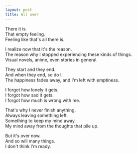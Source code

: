 ```yaml
---
layout: post
title: All over
---
```

There it is. <br>
That empty feeling. <br>
Feeling like that's all there is.

I realize now that it's the reason. <br>
The reason why I stopped experiencing these kinds of things. <br>
Visual novels, anime, even stories in general.

They start and they end. <br>
And when they end, so do I. <br>
The happiness fades away, and I'm left with emptiness.

I forgot how lonely it gets. <br>
I forgot how sad it gets. <br>
I forgot how much is wrong with me.


That's why I never finish anything. <br>
Always leaving something left. <br>
Something to keep my mind away. <br>
My mind away from the thoughts that pile up.

But it's over now. <br> 
And so will many things. <br>
I don't think I'm ready.
